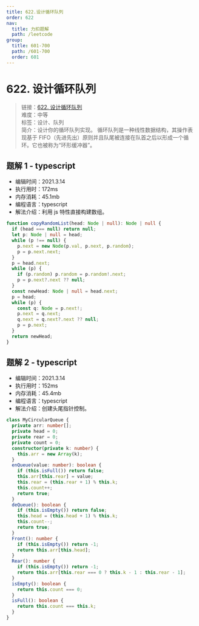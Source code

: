 ```yaml
---
title: 622.设计循环队列
order: 622
nav:
  title: 力扣题解
  path: /leetcode
group:
  title: 601-700
  path: /601-700
  order: 601
---
```


# 622. 设计循环队列

> 链接：[622. 设计循环队列](https://leetcode-cn.com/problems/design-circular-queue/)  
> 难度：中等  
> 标签：设计、队列  
> 简介：设计你的循环队列实现。 循环队列是一种线性数据结构，其操作表现基于 FIFO（先进先出）原则并且队尾被连接在队首之后以形成一个循环。它也被称为“环形缓冲器”。

## 题解 1 - typescript

- 编辑时间：2021.3.14
- 执行用时：172ms
- 内存消耗：45.1mb
- 编程语言：typescript
- 解法介绍：利用 js 特性直接构建数组。

```typescript
function copyRandomList(head: Node | null): Node | null {
  if (head === null) return null;
  let p: Node | null = head;
  while (p !== null) {
    p.next = new Node(p.val, p.next, p.random);
    p = p.next.next;
  }
  p = head.next;
  while (p) {
    if (p.random) p.random = p.random!.next;
    p = p.next?.next ?? null;
  }
  const newHead: Node | null = head.next;
  p = head;
  while (p) {
    const q: Node = p.next!;
    p.next = q.next;
    q.next = q.next?.next ?? null;
    p = p.next;
  }
  return newHead;
}
```

## 题解 2 - typescript

- 编辑时间：2021.3.14
- 执行用时：152ms
- 内存消耗：45.4mb
- 编程语言：typescript
- 解法介绍：创建头尾指针控制。

```typescript
class MyCircularQueue {
  private arr: number[];
  private head = 0;
  private rear = 0;
  private count = 0;
  constructor(private k: number) {
    this.arr = new Array(k);
  }
  enQueue(value: number): boolean {
    if (this.isFull()) return false;
    this.arr[this.rear] = value;
    this.rear = (this.rear + 1) % this.k;
    this.count++;
    return true;
  }
  deQueue(): boolean {
    if (this.isEmpty()) return false;
    this.head = (this.head + 1) % this.k;
    this.count--;
    return true;
  }
  Front(): number {
    if (this.isEmpty()) return -1;
    return this.arr[this.head];
  }
  Rear(): number {
    if (this.isEmpty()) return -1;
    return this.arr[this.rear === 0 ? this.k - 1 : this.rear - 1];
  }
  isEmpty(): boolean {
    return this.count === 0;
  }
  isFull(): boolean {
    return this.count === this.k;
  }
}
```
